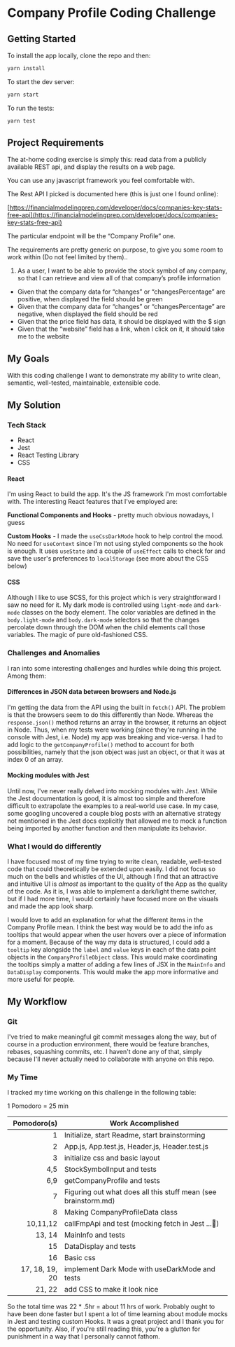 # Company Profile Coding Challenge

## Getting Started

To install the app locally, clone the repo and then:

```bash
yarn install
```

To start the dev server:

```bash
yarn start
```

To run the tests:

```bash
yarn test
```

## Project Requirements

The at-home coding exercise is simply this: read data from a publicly available REST api, and display the results on a web page.

You can use any javascript framework you feel comfortable with.

The Rest API I picked is documented here (this is just one I found online):

[https://financialmodelingprep.com/developer/docs/companies-key-stats-free-api](https://financialmodelingprep.com/developer/docs/companies-key-stats-free-api)

The particular endpoint will be the “Company Profile” one.

The requirements are pretty generic on purpose, to give you some room to work within (Do not feel limited by them)..

1. As a user, I want to be able to provide the stock symbol of any company, so that I can retrieve and view all of that company’s profile information

- Given that the company data for “changes” or “changesPercentage” are positive, when displayed the field should be green
- Given that the company data for “changes” or “changesPercentage” are negative, when displayed the field should be red
- Given that the price field has data, it should be displayed with the $ sign
- Given that the “website” field has a link, when I click on it, it should take me to the website

## My Goals

With this coding challenge I want to demonstrate my ability to write clean, semantic, well-tested, maintainable, extensible code.

## My Solution

### Tech Stack

- React
- Jest
- React Testing Library
- CSS

#### React

I'm using React to build the app. It's the JS framework I'm most comfortable with. The interesting React features that I've employed are:

**Functional Components and Hooks** - pretty much obvious nowadays, I guess

**Custom Hooks** - I made the `useCssDarkMode` hook to help control the mood. No need for `useContext` since I'm not using styled components so the hook is enough. It uses `useState` and a couple of `useEffect` calls to check for and save the user's preferences to `localStorage` (see more about the CSS below)

#### CSS

Although I like to use SCSS, for this project which is very straightforward I saw no need for it. My dark mode is controlled using `light-mode` and `dark-mode` classes on the body element. The color variables are defined in the `body.light-mode` and `body.dark-mode` selectors so that the changes percolate down through the DOM when the child elements call those variables. The magic of pure old-fashioned CSS.

### Challenges and Anomalies

I ran into some interesting challenges and hurdles while doing this project. Among them:

#### Differences in JSON data between browsers and Node.js

I'm getting the data from the API using the built in `fetch()` API. The problem is that the browsers seem to do this differently than Node. Whereas the `response.json()` method returns an array in the browser, it returns an object in Node. Thus, when my tests were working (since they're running in the console with Jest, i.e. Node) my app was breaking and vice-versa. I had to add logic to the `getCompanyProfile()` method to account for both possibilities, namely that the json object was just an object, or that it was at index 0 of an array.

#### Mocking modules with Jest

Until now, I've never really delved into mocking modules with Jest. While the Jest documentation is good, it is almost too simple and therefore difficult to extrapolate the examples to a real-world use case. In my case, some googling uncovered a couple blog posts with an alternative strategy not mentioned in the Jest docs explicitly that allowed me to mock a function being imported by another function and then manipulate its behavior.

### What I would do differently

I have focused most of my time trying to write clean, readable, well-tested code that could theoretically be extended upon easily. I did not focus so much on the bells and whistles of the UI, although I find that an attractive and intuitive UI is _almost_ as important to the quality of the App as the quality of the code. As it is, I was able to implement a dark/light theme switcher, but if I had more time, I would certainly have focused more on the visuals and made the app look sharp.

I would love to add an explanation for what the different items in the Company Profile mean. I think the best way would be to add the info as tooltips that would appear when the user hovers over a piece of information for a moment. Because of the way my data is structured, I could add a `tooltip` key alongside the `label` and `value` keys in each of the data point objects in the `CompanyProfileObject` class. This would make coordinating the tooltips simply a matter of adding a few lines of JSX in the `MainInfo` and `DataDisplay` components. This would make the app more informative and more useful for people.

## My Workflow

### Git

I've tried to make meaningful git commit messages along the way, but of course in a production environment, there would be feature branches, rebases, squashing commits, etc. I haven't done any of that, simply because I'll never actually need to collaborate with anyone on this repo.

### My Time

I tracked my time working on this challenge in the following table:

1 Pomodoro = 25 min

|    Pomodoro(s) | Work Accomplished                                              |
| -------------: | -------------------------------------------------------------- |
|              1 | Initialize, start Readme, start brainstorming                  |
|              2 | App.js, App.test.js, Header.js, Header.test.js                 |
|              3 | initialize css and basic layout                                |
|            4,5 | StockSymbolInput and tests                                     |
|            6,9 | getCompanyProfile and tests                                    |
|              7 | Figuring out what does all this stuff mean (see brainstorm.md) |
|              8 | Making CompanyProfileData class                                |
|       10,11,12 | callFmpApi and test (mocking fetch in Jest ...:shrug:)         |
|         13, 14 | MainInfo and tests                                             |
|             15 | DataDisplay and tests                                          |
|             16 | Basic css                                                      |
| 17, 18, 19, 20 | implement Dark Mode with useDarkMode and tests                 |
|         21, 22 | add CSS to make it look nice                                   |

So the total time was 22 \* .5hr = about 11 hrs of work. Probably ought to have been done faster but I spent a lot of time learning about module mocks in Jest and testing custom Hooks. It was a great project and I thank you for the opportunity. Also, if you're still reading this, you're a glutton for punishment in a way that I personally cannot fathom.
